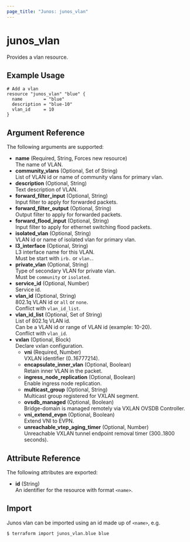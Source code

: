 ```yaml
---
page_title: "Junos: junos_vlan"
---
```


# junos_vlan

Provides a vlan resource.

## Example Usage

```hcl
# Add a vlan
resource "junos_vlan" "blue" {
  name        = "blue"
  description = "blue-10"
  vlan_id     = 10
}
```

## Argument Reference

The following arguments are supported:

- **name** (Required, String, Forces new resource)  
  The name of VLAN.
- **community_vlans** (Optional, Set of String)  
  List of VLAN id or name of community vlans for primary vlan.
- **description** (Optional, String)  
  Text description of VLAN.
- **forward_filter_input** (Optional, String)  
  Input filter to apply for forwarded packets.
- **forward_filter_output** (Optional, String)  
  Output filter to apply for forwarded packets.
- **forward_flood_input** (Optional, String)  
  Input filter to apply for ethernet switching flood packets.
- **isolated_vlan** (Optional, String)  
  VLAN id or name of isolated vlan for primary vlan.
- **l3_interface** (Optional, String)  
  L3 interface name for this VLAN.  
  Must be start with `irb.` or `vlan.`.
- **private_vlan** (Optional, String)  
  Type of secondary VLAN for private vlan.  
  Must be `community` or `isolated`.
- **service_id** (Optional, Number)  
  Service id.
- **vlan_id** (Optional, String)  
  802.1q VLAN id or `all` or `none`.  
  Conflict with `vlan_id_list`.
- **vlan_id_list** (Optional, Set of String)  
  List of 802.1q VLAN id.  
  Can be a VLAN id or range of VLAN id (example: 10-20).  
  Conflict with `vlan_id`.
- **vxlan** (Optional, Block)  
  Declare vxlan configuration.
  - **vni** (Required, Number)  
    VXLAN identifier (0..16777214).
  - **encapsulate_inner_vlan** (Optional, Boolean)  
    Retain inner VLAN in the packet.
  - **ingress_node_replication** (Optional, Boolean)  
    Enable ingress node replication.
  - **multicast_group** (Optional, String)  
    Multicast group registered for VXLAN segment.
  - **ovsdb_managed** (Optional, Boolean)  
    Bridge-domain is managed remotely via VXLAN OVSDB Controller.
  - **vni_extend_evpn** (Optional, Boolean)  
    Extend VNI to EVPN.
  - **unreachable_vtep_aging_timer** (Optional, Number)  
    Unreachable VXLAN tunnel endpoint removal timer (300..1800 seconds).

## Attribute Reference

The following attributes are exported:

- **id** (String)  
  An identifier for the resource with format `<name>`.

## Import

Junos vlan can be imported using an id made up of `<name>`, e.g.

```shell
$ terraform import junos_vlan.blue blue
```
